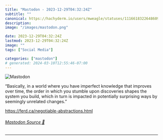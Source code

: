 ```yaml
---
title: "Mastodon - 2023-12-29T04:32:24Z"
subtitle: ""
canonical: https://hachyderm.io/users/mweagle/statuses/111661832264860935
description:
image: "/images/mastodon.png"

date: 2023-12-29T04:32:24Z
lastmod: 2023-12-29T04:32:24Z
image: ""
tags: ["Social Media"]

categories: ["mastodon"]
# generated: 2024-03-10T12:55:46-07:00
---
```

![Mastodon](/images/mastodon.png)

<p>“Basically, in a world where you have imperfect knowledge that improves over time, the order in which you stumble upon discoveries shapes the system you build, which in turn is impacted in potentially surprising ways by seemingly unrelated changes.”</p><p><a href="https://ferd.ca/negotiable-abstractions.html" target="_blank" rel="nofollow noopener noreferrer" translate="no"><span class="invisible">https://</span><span class="ellipsis">ferd.ca/negotiable-abstraction</span><span class="invisible">s.html</span></a></p>


###### [Mastodon Source 🐘](https://hachyderm.io/@mweagle/111661832264860935)

___
